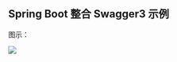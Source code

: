 ## Spring Boot 整合 Swagger3 示例


图示：

![](https://cdn.nlark.com/yuque/0/2021/jpeg/576791/1636282549753-413dcf6f-ae31-4823-aca4-25494131f99d.jpeg)

